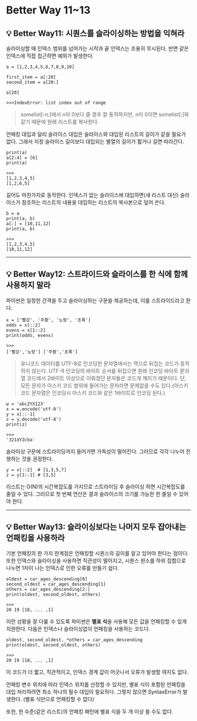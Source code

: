# Better Way 11~13

## 💡 Better Way11: 시퀀스를 슬라이싱하는 방법을 익혀라

슬라이싱할 때 인덱스 범위를 넘어가는 시작과 끝 인덱스는 조용히 무시된다. 반면 같은 인덱스에 직접 접근하면 예외가 발생한다.

```
a = [1,2,3,4,5,6,7,8,9,10]

first_item = a[:20]
second_item = a[20:]

a[20]

>>>IndexError: list index out of range
```

> somelist[-n:]에서 n이 0보다 클 경우 잘 동작하지만, n이 0이면 somelist[:]와 같기 때문에 원래 리스트를 복사한다.

언패킹 대입과 달리 슬라이스 대입은 슬라이스와 대입된 리스트의 길이가 같을 필요가 없다. 그래서 지정 슬라이스 길이보다 대입되는 별열의 길이가 짧거나 길면 따라간다.

```
print(a)
a[2:4] = [6]
print(a)

>>>
[1,2,3,4,5]
[1,2,6,5]
```

길어도 마찬가지로 동작한다. 인덱스가 없는 슬라이스에 대입하면(새 리스트 대신) 슬라이스가 참조하는 리스트의 내용을 대입하는 리스트의 복사본으로 덮어 쓴다.

```
b = a
print(a, b)
a[:] = [10,11,12]
print(a, b)

>>>
[1,2,3,4,5]
[10,11,12]
```

---

## 💡 Better Way12: 스트라이드와 슬라이스를 한 식에 함께 사용하지 말라

파이썬은 일정한 간격을 두고 슬라이싱하는 구문을 제공하는데, 이를 스트라이드라고 한다.

```
x = ['빨강', '주황', '노랑', '초록']
odds = x[::2]
evens = x[1::2]
print(odds, evens)

>>>
['빨강','노랑'] ['주황','초록']
```

> 유니코드 데이터를 UTF-8로 인코딩한 문자열에서는 역으로 뒤집는 코드가 동작하지 않는다. UTF-8 인코딩의 바이트 순서를 뒤집으면 원래 인코딩 바이트 문자열 코드에서 2바이트 이상으로 이뤄졌던 문자들은 코드개 깨지기 때문이다. 단, 모든 문자가 아스키 코드 범위에 들어가는 문자라면 문제없을 수도 있다.(아스키 코드 문자열은 인코딩시 아스키 코드와 같은 1바이트로 인코딩 된다.)

```
w = 'abcZYX123'
x = w.encode('utf-8')
y = x[::-1]
z = y.decode('utf-8')
print(z)

>>>
'321XYZcba'
```

슬라이싱 구문에 스트라이딩까지 들어가면 가독성이 떨어진다. 그러므로 각각 나누어 진행하는 것을 권장한다.

```
y = x[::2]  # [1,3,5,7]
z = y[1:-1] # [3,5]
```

리스트는 O(N)의 시간복잡도를 가지므로 스트라이딩 후 슬라이싱 하면 시간복잡도를 줄일 수 있다. 그러므로 첫 번째 연산은 결과 슬라이스의 크기를 가능한 한 줄일 수 있어야 한다.

---

## 💡 Better Way13: 슬라이싱보다는 나머지 모두 잡아내는 언패킹을 사용하라

기본 언패킹의 한 가지 한계점은 언패킹할 시퀀스의 길이를 알고 있어야 한다는 점이다. 또한 인덱스와 슬라이싱을 사용하면 직관성이 떨어지고, 시퀀스 원소를 하위 집합으로 나누면 1차이 나는 인덱스로 인한 오류를 만들기 쉽다.

```
oldest = car_ages_descending[0]
second_oldest = car_ages_descending[1]
others = car_ages_descending[2:]
print(oldest, second_oldest, others)

>>>
20 19 [18, ... ,1]
```

이런 상황을 잘 다룰 수 있도록 파이썬은 **별표 식**을 사용해 모든 값을 언패킹할 수 있게 지원한다. 다음은 인덱스나 슬라이싱없이 언패킹을 사용하는 코드다.

```
oldest, second_oldest, *others = car_ages_descending
print(oldest, second_oldest, others)

>>>
20 19 [18, ... ,1]
```

이 코드가 더 짧고, 직관적이고, 인덱스 경계 값이 어긋나서 오류가 발생할 여지도 없다.

언패킹 변수 위치에 따라 인덱스 위치를 선정할 수 있지만, 별표 식이 포함된 언패킹을 대입 처리하려면 최소 하나의 필수 대입이 필요하다. 그렇지 않으면 SyntaxError가 발생한다. (별표 식만으로 언패킹할 수 없다)

또한, 한 수준(같은 리스트)의 언패킹 패턴에 별표 식을 두 개 이상 쓸 수도 없다.
